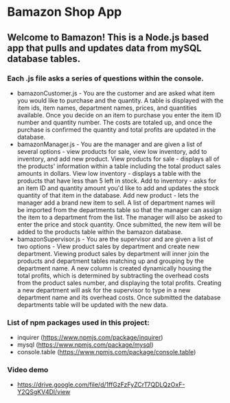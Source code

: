 # Bamazon Shop App

## Welcome to Bamazon! This is a Node.js based app that pulls and updates data from mySQL database tables.

### Each .js file asks a series of questions within the console.
* bamazonCustomer.js - You are the customer and are asked what item you would like to purchase and the quantity. A table is displayed with the item ids, item names, department names, prices, and quantities available. Once you decide on an item to purchase you enter the item ID number and quantity number. The costs are totaled up, and once the purchase is confirmed the quantity and total profits are updated in the database.
* bamazonManager.js - You are the manager and are given a list of several options - view products for sale, view low inventory, add to inventory, and add new product. View products for sale - displays all of the products' information within a table including the total product sales amounts in dollars. View low inventory - displays a table with the products that have less than 5 left in stock. Add to inventory - asks for an item ID and quantity amount you'd like to add and updates the stock quantity of that item in the database. Add new product - lets the manager add a brand new item to sell. A list of department names will be imported from the departments table  so that the manager can assign the item to a department from the list. The manager will also be asked to enter the price and stock quantity. Once submitted, the new item will be added to the products table within the bamazon database.
* bamazonSupervisor.js - You are the supervisor and are given a list of two options - View product sales by department and create new department. Viewing product sales by department will inner join the products and department tables matching up and grouping by the department name. A new column is created dynamically housing the total profits, which is determined by subtracting the overhead costs from the product sales number, and displaying the total profits. Creating a new department will ask for the supervisor to type in a new department name and its overhead costs. Once submitted the database departments table will be updated with the new data.

### List of npm packages used in this project:
* inquirer (https://www.npmjs.com/package/inquirer)
* mysql (https://www.npmjs.com/package/mysql)
* console.table (https://www.npmjs.com/package/console.table)

### Video demo
* https://drive.google.com/file/d/1ffGzFzFyZCrT7QDLQzOxF-Y2QSgKV4Dl/view